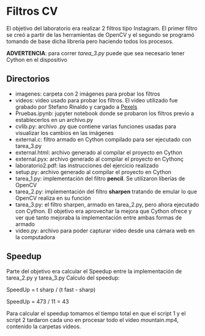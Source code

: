 # Filtros CV
El objetivo del laboratorio era realizar 2 filtros tipo Instagram. El primer filtro se creó a partir de las herramientas de OpenCV y el segundo se programó tomando de base dicha librería pero haciendo todos los procesos.

**ADVERTENCIA**: para correr *tarea_3.py* puede que sea necesario tener Cython en el dispositivo

## Directorios
* imagenes: carpeta con 2 imágenes para probar los filtros
* videos: video usado para probar los filtros. El video utilizado fue grabado por Stefano Rinaldo y cargado a [Pexels](https://www.pexels.com/es-es/video/imagenes-de-drones-de-la-cima-de-la-montana-2871916/)
* Pruebas.ipynb: jupyter notebook donde se probaron los filtros previo a establecerlos en un archivo.py
* cvlib.py: archivo .py que contiene varias funciones usadas para visualizar los cambios en las imágenes
* external.c: filtro armado en Cython compilado para ser ejecutado con tarea_3.py
* external.html: archivo generado al compilar el proyecto en Cython
* external.pyx: archivo generado al compilar el proyecto en Cythonç
* laboratorio2.pdf: las instrucciones del ejercicio realizado
* setup.py: archivo generado al compilar el proyecto en Cython
* tarea_1.py: implementación del filtro **pencil**. Se utilizaron liberías de OpenCV
* tarea_2.py: implementación del filtro **sharpen** tratando de emular lo que OpenCV realiza en su función
* tarea_3.py: el filtro sharpen, armado en tarea_2.py, pero ahora ejecutado con Cython. El objetivo era aprovechar la mejora que Cython ofrece y ver qué tanto mejoraba la implementación entre ambas formas de armado
* video.py: archivo para poder capturar video desde una cámara web en la computadora

## Speedup
Parte del objetivo era calcular el Speedup entre la implementación de tarea_2.py y tarea_3.py
Calculo del speedup:

              
SpeedUp = t sharp / (t fast - sharp)

SpeedUp = 473 / 11
        = 43 

Para calcular el speedup tomamos el tiempo total en que el script 1 y el script 2 tardaron cada uno en procesar todo el video 
mountain.mp4, contenido la carpetas videos.
